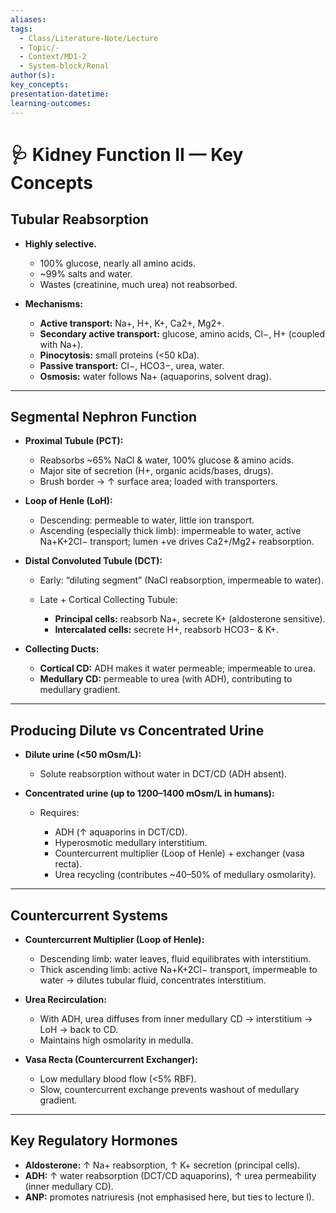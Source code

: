 ```yaml
---
aliases:
tags:
  - Class/Literature-Note/Lecture
  - Topic/-
  - Context/MD1-2
  - System-block/Renal
author(s):
key_concepts:
presentation-datetime:
learning-outcomes:
---
```



# 🩺 Kidney Function II — Key Concepts

## Tubular Reabsorption

* **Highly selective.**

  * 100% glucose, nearly all amino acids.
  * \~99% salts and water.
  * Wastes (creatinine, much urea) not reabsorbed.
* **Mechanisms:**

  * **Active transport:** Na+, H+, K+, Ca2+, Mg2+.
  * **Secondary active transport:** glucose, amino acids, Cl−, H+ (coupled with Na+).
  * **Pinocytosis:** small proteins (<50 kDa).
  * **Passive transport:** Cl−, HCO3−, urea, water.
  * **Osmosis:** water follows Na+ (aquaporins, solvent drag).

---

## Segmental Nephron Function

* **Proximal Tubule (PCT):**

  * Reabsorbs \~65% NaCl & water, 100% glucose & amino acids.
  * Major site of secretion (H+, organic acids/bases, drugs).
  * Brush border → ↑ surface area; loaded with transporters.
* **Loop of Henle (LoH):**

  * Descending: permeable to water, little ion transport.
  * Ascending (especially thick limb): impermeable to water, active Na+K+2Cl− transport; lumen +ve drives Ca2+/Mg2+ reabsorption.
* **Distal Convoluted Tubule (DCT):**

  * Early: “diluting segment” (NaCl reabsorption, impermeable to water).
  * Late + Cortical Collecting Tubule:

    * **Principal cells:** reabsorb Na+, secrete K+ (aldosterone sensitive).
    * **Intercalated cells:** secrete H+, reabsorb HCO3− & K+.
* **Collecting Ducts:**

  * **Cortical CD:** ADH makes it water permeable; impermeable to urea.
  * **Medullary CD:** permeable to urea (with ADH), contributing to medullary gradient.

---

## Producing Dilute vs Concentrated Urine

* **Dilute urine (<50 mOsm/L):**

  * Solute reabsorption without water in DCT/CD (ADH absent).
* **Concentrated urine (up to 1200–1400 mOsm/L in humans):**

  * Requires:

    * ADH (↑ aquaporins in DCT/CD).
    * Hyperosmotic medullary interstitium.
    * Countercurrent multiplier (Loop of Henle) + exchanger (vasa recta).
    * Urea recycling (contributes \~40–50% of medullary osmolarity).

---

## Countercurrent Systems

* **Countercurrent Multiplier (Loop of Henle):**

  * Descending limb: water leaves, fluid equilibrates with interstitium.
  * Thick ascending limb: active Na+K+2Cl− transport, impermeable to water → dilutes tubular fluid, concentrates interstitium.
* **Urea Recirculation:**

  * With ADH, urea diffuses from inner medullary CD → interstitium → LoH → back to CD.
  * Maintains high osmolarity in medulla.
* **Vasa Recta (Countercurrent Exchanger):**

  * Low medullary blood flow (<5% RBF).
  * Slow, countercurrent exchange prevents washout of medullary gradient.

---

## Key Regulatory Hormones

* **Aldosterone:** ↑ Na+ reabsorption, ↑ K+ secretion (principal cells).
* **ADH:** ↑ water reabsorption (DCT/CD aquaporins), ↑ urea permeability (inner medullary CD).
* **ANP:** promotes natriuresis (not emphasised here, but ties to lecture I).

